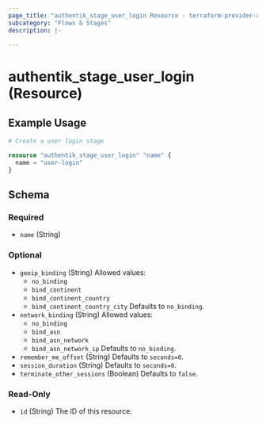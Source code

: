 ```yaml
---
page_title: "authentik_stage_user_login Resource - terraform-provider-authentik"
subcategory: "Flows & Stages"
description: |-
  
---
```


# authentik_stage_user_login (Resource)



## Example Usage

```terraform
# Create a user login stage

resource "authentik_stage_user_login" "name" {
  name = "user-login"
}
```

<!-- schema generated by tfplugindocs -->
## Schema

### Required

- `name` (String)

### Optional

- `geoip_binding` (String) Allowed values:
  - `no_binding`
  - `bind_continent`
  - `bind_continent_country`
  - `bind_continent_country_city`
 Defaults to `no_binding`.
- `network_binding` (String) Allowed values:
  - `no_binding`
  - `bind_asn`
  - `bind_asn_network`
  - `bind_asn_network_ip`
 Defaults to `no_binding`.
- `remember_me_offset` (String) Defaults to `seconds=0`.
- `session_duration` (String) Defaults to `seconds=0`.
- `terminate_other_sessions` (Boolean) Defaults to `false`.

### Read-Only

- `id` (String) The ID of this resource.
